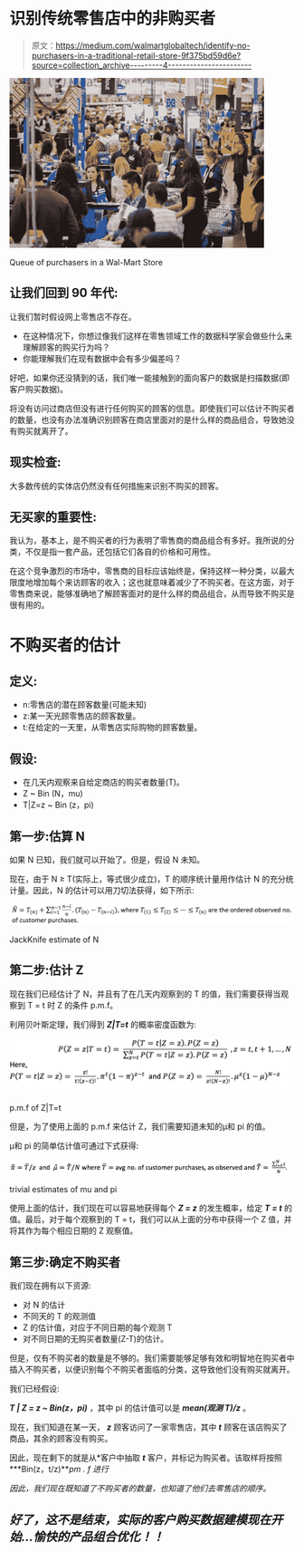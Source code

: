 # 识别传统零售店中的非购买者

> 原文：<https://medium.com/walmartglobaltech/identify-no-purchasers-in-a-traditional-retail-store-9f375bd59d6e?source=collection_archive---------4----------------------->

![](img/10fd85d2cdc986e34abd3509c915160e.png)

Queue of purchasers in a Wal-Mart Store

## 让我们回到 90 年代:

让我们暂时假设网上零售店不存在。

*   在这种情况下，你想过像我们这样在零售领域工作的数据科学家会做些什么来理解顾客的购买行为吗？
*   你能理解我们在现有数据中会有多少偏差吗？

好吧，如果你还没猜到的话，我们唯一能接触到的面向客户的数据是扫描数据(即客户购买数据)。

将没有访问过商店但没有进行任何购买的顾客的信息。即使我们可以估计不购买者的数量，也没有办法准确识别顾客在商店里面对的是什么样的商品组合，导致她没有购买就离开了。

## 现实检查:

大多数传统的实体店仍然没有任何措施来识别不购买的顾客。

## 无买家的重要性:

我认为，基本上，是不购买者的行为表明了零售商的商品组合有多好。我所说的分类，不仅是指一套产品，还包括它们各自的价格和可用性。

在这个竞争激烈的市场中，零售商的目标应该始终是，保持这样一种分类，以最大限度地增加每个来访顾客的收入；这也就意味着减少了不购买者。在这方面，对于零售商来说，能够准确地了解顾客面对的是什么样的商品组合，从而导致不购买是很有用的。

# 不购买者的估计

## 定义:

*   n:零售店的潜在顾客数量(可能未知)
*   z:某一天光顾零售店的顾客数量。
*   t:在给定的一天里，从零售店实际购物的顾客数量。

## 假设:

*   在几天内观察来自给定商店的购买者数量(T)。
*   Z ~ Bin (N，mu)
*   T|Z=z ~ Bin (z，pi)

## 第一步:估算 N

如果 N 已知，我们就可以开始了。但是，假设 N 未知。

现在，由于 N ≥ T(实际上，等式很少成立)，T 的顺序统计量用作估计 N 的充分统计量。因此，N 的估计可以用刀切法获得，如下所示:

![](img/d363ddd7059993af55c7ae2d6af329af.png)

JackKnife estimate of N

## 第二步:估计 Z

现在我们已经估计了 N，并且有了在几天内观察到的 T 的值，我们需要获得当观察到 T = t 时 Z 的条件 p.m.f。

利用贝叶斯定理，我们得到 ***Z|T=t*** 的概率密度函数为:

![](img/391d00a01c41d9c8d470ea15e9510556.png)

p.m.f of Z|T=t

但是，为了使用上面的 p.m.f 来估计 Z，我们需要知道未知的μ和 pi 的值。

μ和 pi 的简单估计值可通过下式获得:

![](img/27061f0e2b9e5c51466937d04cedffee.png)

trivial estimates of mu and pi

使用上面的估计，我们现在可以容易地获得每个 ***Z = z*** 的发生概率，给定 ***T = t*** 的值。最后，对于每个观察到的 T = t，我们可以从上面的分布中获得一个 Z 值，并将其作为每个相应日期的 Z 观察值。

## 第三步:确定不购买者

我们现在拥有以下资源:

*   对 N 的估计
*   不同天的 T 的观测值
*   Z 的估计值，对应于不同日期的每个观测 T
*   对不同日期的无购买者数量(Z-T)的估计。

但是，仅有不购买者的数量是不够的。我们需要能够足够有效和明智地在购买者中插入不购买者，以便识别每个不购买者面临的分类，这导致他们没有购买就离开。

我们已经假设:

***T | Z = z ~ Bin(z，pi)*** ，其中 pi 的估计值可以是 ***mean(观测 T)/z*** 。

现在，我们知道在某一天， ***z*** 顾客访问了一家零售店，其中 ***t*** 顾客在该店购买了商品，其余的顾客没有购买。

因此，现在剩下的就是从*客户中抽取 ***t*** 客户，并标记为购买者。该取样将按照 ***Bin(z，t/z)***pm . f 进行*

*因此，我们现在既知道了不购买者的数量，也知道了他们去零售店的顺序。*

## *好了，这不是结束，实际的客户购买数据建模现在开始…愉快的产品组合优化！！*